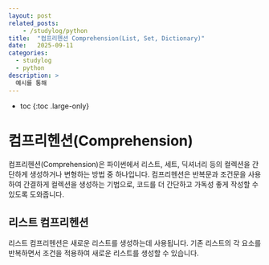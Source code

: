 ```yaml
---
layout: post
related_posts:
    - /studylog/python
title:  "컴프리헨션 Comprehension(List, Set, Dictionary)"
date:   2025-09-11
categories:
  - studylog
  - python
description: >
  예시를 통해 
---
```

* toc
{:toc .large-only}

# 컴프리헨션(Comprehension)
컴프리헨션(Comprehension)은 파이썬에서 리스트, 세트, 딕셔너리 등의 컬렉션을 간단하게 생성하거나 변형하는 방법 중 하나입니다. 컴프리헨션은 반복문과 조건문을 사용하여 간결하게 컬렉션을 생성하는 기법으로, 코드를 더 간단하고 가독성 좋게 작성할 수 있도록 도와줍니다.
## 리스트 컴프리헨션
리스트 컴프리헨션은 새로운 리스트를 생성하는데 사용됩니다. 기존 리스트의 각 요소를 반복하면서 조건을 적용하여 새로운 리스트를 생성할 수 있습니다.